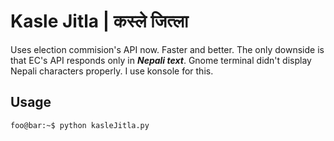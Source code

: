 # Kasle Jitla | कस्ले जित्ला

Uses election commision's API now. Faster and better. The only downside is that EC's API responds only in **_Nepali text_**. Gnome terminal didn't display Nepali characters properly. I use konsole for this.

## Usage

```console
foo@bar:~$ python kasleJitla.py
```